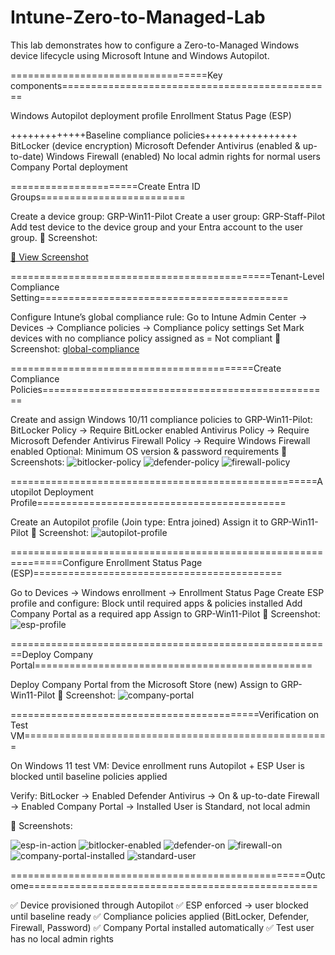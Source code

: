 # Intune-Zero-to-Managed-Lab
This lab demonstrates how to configure a Zero-to-Managed Windows device lifecycle using Microsoft Intune and Windows Autopilot.

==================================Key components===============================================

Windows Autopilot deployment profile
Enrollment Status Page (ESP)

+++++++++++++Baseline compliance policies++++++++++++++++
BitLocker (device encryption)
Microsoft Defender Antivirus (enabled & up-to-date)
Windows Firewall (enabled)
No local admin rights for normal users
Company Portal deployment


======================Create Entra ID Groups=========================

Create a device group: GRP-Win11-Pilot
Create a user group: GRP-Staff-Pilot
Add test device to the device group and your Entra account to the user group.
📸 Screenshot:

[📸 View Screenshot](screenshots/entra-groups.png.PNG)


=============================================Tenant-Level Compliance Setting===========================================

Configure Intune’s global compliance rule:
Go to Intune Admin Center → Devices → Compliance policies → Compliance policy settings
Set Mark devices with no compliance policy assigned as = Not compliant
📸 Screenshot:
[global-compliance](screenshots/global-compliance.png)


==========================================Create Compliance Policies==================================================


Create and assign Windows 10/11 compliance policies to GRP-Win11-Pilot:
BitLocker Policy → Require BitLocker enabled
Antivirus Policy → Require Microsoft Defender Antivirus
Firewall Policy → Require Windows Firewall enabled
Optional: Minimum OS version & password requirements
📸 Screenshots:
![bitlocker-policy](screenshots/bitlocker-policy.png)
![defender-policy](screenshots/defender-policy.png)
![firewall-policy](screenshots/firewall-policy.png)


=====================================================Autopilot Deployment Profile===========================================

Create an Autopilot profile (Join type: Entra joined)
Assign it to GRP-Win11-Pilot
📸 Screenshot:
![autopilot-profile](screenshots/autopilot-profile.png)



===============================================================Configure Enrollment Status Page (ESP)===========================================

Go to Devices → Windows enrollment → Enrollment Status Page
Create ESP profile and configure:
Block until required apps & policies installed
Add Company Portal as a required app
Assign to GRP-Win11-Pilot
📸 Screenshot:
![esp-profile](screenshots/esp-profile.png)

========================================================Deploy Company Portal================================================

Deploy Company Portal from the Microsoft Store (new)
Assign to GRP-Win11-Pilot
📸 Screenshot:
![company-portal](screenshots/company-portal.png)


===========================================Verification on Test VM=====================================================

On Windows 11 test VM:
Device enrollment runs Autopilot + ESP
User is blocked until baseline policies applied

Verify:
BitLocker → Enabled
Defender Antivirus → On & up-to-date
Firewall → Enabled
Company Portal → Installed
User is Standard, not local admin

📸 Screenshots:

![esp-in-action](screenshots/esp-in-action.png)
![bitlocker-enabled](screenshots/bitlocker-enabled.png)
![defender-on](screenshots/defender-on.png)
![firewall-on](screenshots/firewall-on.png)
![company-portal-installed](screenshots/company-portal-installed.png)
![standard-user](screenshots/standard-user.png)


===================================================Outcome==================================================

✅ Device provisioned through Autopilot
✅ ESP enforced → user blocked until baseline ready
✅ Compliance policies applied (BitLocker, Defender, Firewall, Password)
✅ Company Portal installed automatically
✅ Test user has no local admin rights


